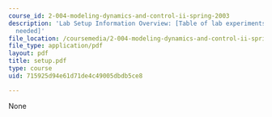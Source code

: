 ```yaml
---
course_id: 2-004-modeling-dynamics-and-control-ii-spring-2003
description: 'Lab Setup Information Overview: [Table of lab experiments and equipment
  needed]'
file_location: /coursemedia/2-004-modeling-dynamics-and-control-ii-spring-2003/715925d94e61d71de4c49005dbdb5ce8_setup.pdf
file_type: application/pdf
layout: pdf
title: setup.pdf
type: course
uid: 715925d94e61d71de4c49005dbdb5ce8

---
```

None